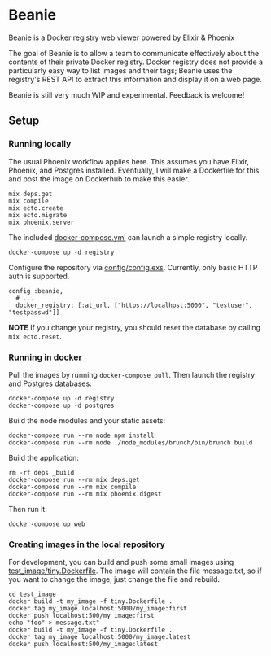 # Beanie

Beanie is a Docker registry web viewer powered by Elixir & Phoenix

The goal of Beanie is to allow a team to communicate effectively about
the contents of their private Docker registry.  Docker registry does
not provide a particularly easy way to list images and their tags;
Beanie uses the registry's REST API to extract this information and
display it on a web page.

Beanie is still very much WIP and experimental.  Feedback is welcome!

## Setup

### Running locally

The usual Phoenix workflow applies here.  This assumes you have
Elixir, Phoenix, and Postgres installed.  Eventually, I will make a
Dockerfile for this and post the image on Dockerhub to make this
easier.

```
mix deps.get
mix compile
mix ecto.create
mix ecto.migrate
mix phoenix.server
```

The included [docker-compose.yml](docker-compose.yml) can launch a
simple registry locally.

```
docker-compose up -d registry
```

Configure the repository via [config/config.exs](config/config.exs).
Currently, only basic HTTP auth is supported.

```
config :beanie,
  # ...
  docker_registry: [:at_url, ["https://localhost:5000", "testuser", "testpasswd"]]
```

**NOTE** If you change your registry, you should reset the database by
calling `mix ecto.reset`.

### Running in docker

Pull the images by running `docker-compose pull`.  Then launch the
registry and Postgres databases:

```
docker-compose up -d registry
docker-compose up -d postgres
```

Build the node modules and your static assets:

```
docker-compose run --rm node npm install
docker-compose run --rm node ./node_modules/brunch/bin/brunch build
```

Build the application:

```
rm -rf deps _build
docker-compose run --rm mix deps.get
docker-compose run --rm mix compile
docker-compose run --rm mix phoenix.digest
```

Then run it:

```
docker-compose up web
```

### Creating images in the local repository

For development, you can build and push some small images using
[test_image/tiny.Dockerfile](test_image/tiny.Dockerfile).  The image
will contain the file message.txt, so if you want to change the image,
just change the file and rebuild.

```
cd test_image
docker build -t my_image -f tiny.Dockerfile .
docker tag my_image localhost:5000/my_image:first
docker push localhost:500/my_image:first
echo "foo" > message.txt"
docker build -t my_image -f tiny.Dockerfile .
docker tag my_image localhost:5000/my_image:latest
docker push localhost:500/my_image:latest
```
